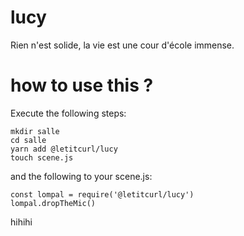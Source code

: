# lucy
Rien n'est solide, la vie est une cour d'école immense.

# how to use this ?

Execute the following steps:

```
mkdir salle
cd salle
yarn add @letitcurl/lucy
touch scene.js
```
and the following to your scene.js:

```
const lompal = require('@letitcurl/lucy')
lompal.dropTheMic()
```

hihihi

